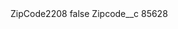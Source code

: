 <?xml version="1.0" encoding="UTF-8"?>
<CustomMetadata xmlns="http://soap.sforce.com/2006/04/metadata" xmlns:xsi="http://www.w3.org/2001/XMLSchema-instance" xmlns:xsd="http://www.w3.org/2001/XMLSchema">
    <label>ZipCode2208</label>
    <protected>false</protected>
    <values>
        <field>Zipcode__c</field>
        <value xsi:type="xsd:string">85628</value>
    </values>
</CustomMetadata>
